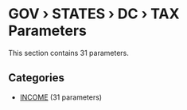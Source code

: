 # GOV › STATES › DC › TAX Parameters

This section contains 31 parameters.

## Categories

- [INCOME](income/index.md) (31 parameters)
